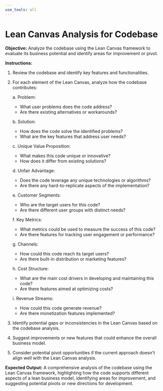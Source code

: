 ```yaml
---
use_tools: all
---
```

# Lean Canvas Analysis for Codebase

**Objective:** Analyze the codebase using the Lean Canvas framework to evaluate its business potential and identify areas for improvement or pivot.

**Instructions:**

1. Review the codebase and identify key features and functionalities.

2. For each element of the Lean Canvas, analyze how the codebase contributes:

   a. Problem:
      - What user problems does the code address?
      - Are there existing alternatives or workarounds?

   b. Solution:
      - How does the code solve the identified problems?
      - What are the key features that address user needs?

   c. Unique Value Proposition:
      - What makes this code unique or innovative?
      - How does it differ from existing solutions?

   d. Unfair Advantage:
      - Does the code leverage any unique technologies or algorithms?
      - Are there any hard-to-replicate aspects of the implementation?

   e. Customer Segments:
      - Who are the target users for this code?
      - Are there different user groups with distinct needs?

   f. Key Metrics:
      - What metrics could be used to measure the success of this code?
      - Are there features for tracking user engagement or performance?

   g. Channels:
      - How could this code reach its target users?
      - Are there built-in distribution or marketing features?

   h. Cost Structure:
      - What are the main cost drivers in developing and maintaining this code?
      - Are there features aimed at optimizing costs?

   i. Revenue Streams:
      - How could this code generate revenue?
      - Are there monetization features implemented?

3. Identify potential gaps or inconsistencies in the Lean Canvas based on the codebase analysis.

4. Suggest improvements or new features that could enhance the overall business model.

5. Consider potential pivot opportunities if the current approach doesn't align well with the Lean Canvas analysis.

**Expected Output:** A comprehensive analysis of the codebase using the Lean Canvas framework, highlighting how the code supports different aspects of a lean business model, identifying areas for improvement, and suggesting potential pivots or new directions for development.
